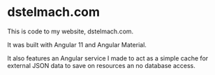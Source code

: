 # dstelmach.com

This is code to my website, dstelmach.com.

It was built with Angular 11 and Angular Material.

It also features an Angular service I made to act as a simple cache for external JSON data to save on resources an no database access.